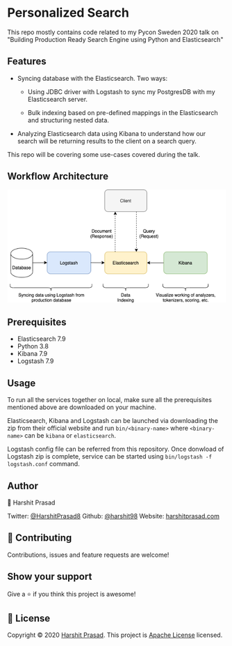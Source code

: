# Personalized Search

This repo mostly contains code related to my Pycon Sweden 2020 talk on "Building Production Ready Search Engine using Python and Elasticsearch"

## Features

- Syncing database with the Elasticsearch. Two ways:
    - Using JDBC driver with Logstash to sync my PostgresDB with my Elasticsearch server.

    - Bulk indexing based on pre-defined mappings in the Elasticsearch and structuring nested data.

- Analyzing Elasticsearch data using Kibana to understand how our search will be returning results to the client on a search query. 

This repo will be covering some use-cases covered during the talk.

## Workflow Architecture

<p align="center" width="100%">
    <img alt="workflow-architecture" src="assets/images/workflow.png"> 
</p>

## Prerequisites

- Elasticsearch 7.9
- Python 3.8
- Kibana 7.9
- Logstash 7.9

## Usage

To run all the services together on local, make sure all the prerequisites mentioned above are downloaded on your machine.

Elasticsearch, Kibana and Logstash can be launched via downloading the zip from their official website and run `bin/<binary-name>` where `<binary-name>` can be `kibana` or `elasticsearch`.

Logstash config file can be referred from this repository. Once donwload of Logstash zip is complete, service can be started using `bin/logstash -f logstash.conf` command.

## Author

👤 Harshit Prasad

Twitter: [@HarshitPrasad8](https://twitter.com/HarshitPrasad8)
Github: [@harshit98](https://github.com/harshit98)
Website: [harshitprasad.com](http://harshitprasad.com)

## 🤝 Contributing

Contributions, issues and feature requests are welcome!

## Show your support

Give a ⭐️ if you think this project is awesome!

## 📝 License

Copyright © 2020 [Harshit Prasad](https://github.com/harshit98).
This project is [Apache License](https://github.com/harshit98/personalized-search/blob/master/LICENSE) licensed.
